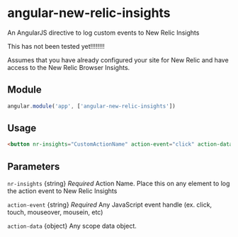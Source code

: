 angular-new-relic-insights
============================

An AngularJS directive to log custom events to New Relic Insights

This has not been tested yet!!!!!!!!

Assumes that you have already configured your site for New Relic and have access to the New Relic Browser Insights.


Module
--------

```javascript
angular.module('app', ['angular-new-relic-insights'])

```

Usage
---------

```html
<button nr-insights="CustomActionName" action-event="click" action-data="yourData">Click Me</button>
```


Parameters
---------------

`nr-insights`  {string} *Required* Action Name.  Place this on any element to log the action event to New Relic Insights

`action-event` {string} *Required* Any JavaScript event handle (ex. click, touch, mouseover, mousein, etc)

`action-data`  {object} Any scope data object. 

